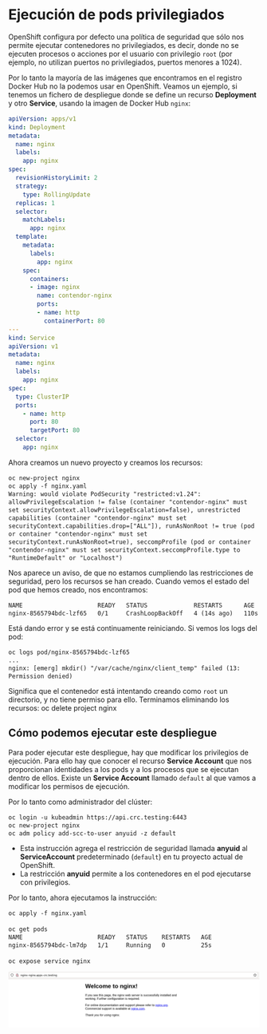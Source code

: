 # Ejecución de pods privilegiados

OpenShift configura por defecto una política de seguridad que sólo nos permite ejecutar contenedores no privilegiados, es decir, donde no se ejecuten procesos o acciones por el usuario con privilegio `root` (por ejemplo, no utilizan puertos no privilegiados, puertos menores a 1024). 

Por lo tanto la mayoría de las imágenes que encontramos en el registro Docker Hub no la podemos usar en OpenShift. Veamos un ejemplo, si tenemos un fichero de despliegue donde se define un recurso **Deployment** y otro **Service**, usando la imagen de Docker Hub `nginx`:

```yaml
apiVersion: apps/v1
kind: Deployment
metadata:
  name: nginx
  labels:
    app: nginx
spec:
  revisionHistoryLimit: 2
  strategy:
    type: RollingUpdate
  replicas: 1
  selector:
    matchLabels:
      app: nginx
  template:
    metadata:
      labels:
        app: nginx
    spec:
      containers:
      - image: nginx
        name: contendor-nginx
        ports:
        - name: http
          containerPort: 80
---
kind: Service
apiVersion: v1
metadata:
  name: nginx
  labels:
    app: nginx
spec:
  type: ClusterIP
  ports:
    - name: http
      port: 80
      targetPort: 80
  selector:
    app: nginx

```

Ahora creamos un nuevo proyecto y creamos los recursos:

    oc new-project nginx
    oc apply -f nginx.yaml
    Warning: would violate PodSecurity "restricted:v1.24": allowPrivilegeEscalation != false (container "contendor-nginx" must set securityContext.allowPrivilegeEscalation=false), unrestricted capabilities (container "contendor-nginx" must set securityContext.capabilities.drop=["ALL"]), runAsNonRoot != true (pod or container "contendor-nginx" must set securityContext.runAsNonRoot=true), seccompProfile (pod or container "contendor-nginx" must set securityContext.seccompProfile.type to "RuntimeDefault" or "Localhost")


Nos aparece un aviso, de que no estamos cumpliendo las restricciones de seguridad, pero los recursos se han creado. Cuando vemos el estado del pod que hemos creado, nos encontramos:

    NAME                     READY   STATUS             RESTARTS      AGE
    nginx-8565794bdc-lzf65   0/1     CrashLoopBackOff   4 (14s ago)   110s

Está dando error y se está continuamente reiniciando. Si vemos los logs del pod:

    oc logs pod/nginx-8565794bdc-lzf65
    ...
    nginx: [emerg] mkdir() "/var/cache/nginx/client_temp" failed (13: Permission denied)

Significa que el contenedor está intentando creando como `root` un directorio, y no tiene permiso para ello. Terminamos eliminando los recursos:
    oc delete project nginx

## Cómo podemos ejecutar este despliegue

Para poder ejecutar este despliegue, hay que modificar los privilegios de ejecución. Para ello hay que conocer el recurso **Service Account** que nos proporcionan identidades a los pods y a los procesos que se ejecutan dentro de ellos. Existe un **Service Account** llamado `default` al que vamos a modificar los permisos de ejecución.

Por lo tanto como administrador del clúster:

    oc login -u kubeadmin https://api.crc.testing:6443
    oc new-project nginx
    oc adm policy add-scc-to-user anyuid -z default

* Esta instrucción agrega el restricción de seguridad llamada **anyuid** al **ServiceAccount** predeterminado (`default`) en tu proyecto actual de OpenShift.
* La restricción **anyuid** permite a los contenedores en el pod ejecutarse con privilegios.

Por lo tanto, ahora ejecutamos la instrucción:

    oc apply -f nginx.yaml

    oc get pods
    NAME                     READY   STATUS    RESTARTS   AGE
    nginx-8565794bdc-lm7dp   1/1     Running   0          25s

    oc expose service nginx

![nginx](img/nginx.png)